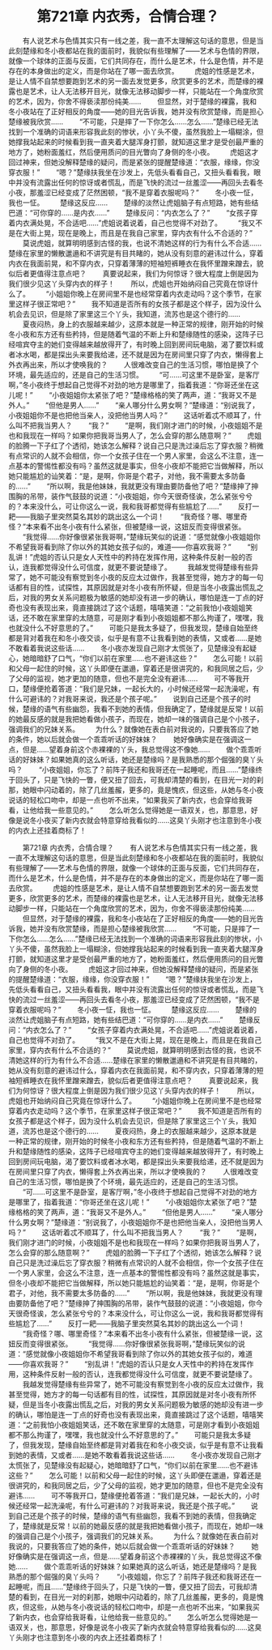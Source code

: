 # 　　第721章 内衣秀，合情合理？
　　有人说艺术与色情其实只有一线之差，我一直不太理解这句话的意思，但是当此刻楚缘和冬小夜都站在我的面前时，我貌似有些理解了——艺术与色情的界限，就像一个球体的正面与反面，它们共同存在，而什么是艺术，什么是色情，并不是存在的本身做出的定义，而是你站在了哪一面去欣赏。
　　虎姐的性感是艺术，是让人情不自禁想要跑到艺术的另一面去发觉更多，欣赏更多的艺术，而楚缘的裸露也是艺术，让人无法移开目光，就像无法移动脚步一样，只能站在一个角度欣赏的艺术，因为，你舍不得亵渎那份纯美……
　　但显然，对于楚缘的裸露，我和冬小夜站在了正好相反的角度——她的目光告诉我，她并没有欣赏楚缘，而是担心楚缘被我欣赏……
　　“不可能，只是摔了一下你怎么……怎么……”楚缘已经无法找到一个准确的词语来形容我此刻的惨状，小丫头不傻，虽然我脸上一塌糊涂，但她撑我站起来的时候看到我一直夹着大腿浑身打颤，就知道这里才是受创最严重的地方了，她粉面羞红，然后便用质问的目光瞥向了身侧的冬小夜。
　　虎姐这才回过神来，但她没解释楚缘的疑问，而是紧张的提醒楚缘道：“衣服，缘缘，你没穿衣服！”
　　“嗯？”楚缘扶我坐在沙发上，先低头看看自己，又扭头看看我，眼中并没有流露出任何的惊讶或者慌乱，而是飞快的流过一丝羞涩——再回头去看冬小夜，那羞涩已经变成了茫然困顿，“我不是穿着衣服呢吗？”
　　冬小夜一怔，我也一怔。
　　楚缘这反应……
　　楚缘的淡然让虎姐脑子有点短路，她有些结巴道：“可你穿的……是内衣……”
　　楚缘反问：“内衣怎么了？”
　　“女孩子穿着内衣满处晃，不合适吧……”虎姐说着说着，自己也觉得不对劲了。
　　“我又不是在大街上晃，现在是晚上，而且是在我自己家里，穿内衣有什么不合适的？”
　　莫说虎姐，就算明明感到古怪的我，也说不清她这样的行为有什么不合适……楚缘在家里的懒散邋遢和不讲究是有目共睹的，她从没有刻意的避讳过什么，穿着内衣在我面前晃，和不穿内衣，只穿着薄薄的短袖短裤睡衣在我怀里蹭来蹭去，貌似后者更值得注意点吧？
　　真要说起来，我们为何惊讶？很大程度上倒是因为我们很少见这丫头穿内衣的样子！
　　所以，虎姐也开始纳闷自己究竟在惊讶什么了。
　　“小姐姐你晚上在房间里不是也经常穿着内衣走动吗？这个季节，在家里这样子很正常吧？”
　　我不知道是否所有的女孩子都是这个样子，因为没什么机会去见识，但是除了家里这三个丫头，我知道，流苏也是这个德行的……
　　夏夜闷热，身上的衣服越来越少，这原本就是一种正常的规律，刚开始的时候冬小夜和东方还有些矜持，但是随着气温的不断上升和楚缘随性的感染，这阵子已经喧宾夺主的她们变得越来越放得开了，有时晚上回到房间玩电脑，渴了要饮料或者冰水喝，都是探出头来要我给递，还不就是因为在房间里只穿了内衣，懒得套上外衣再出来，所以才使唤我的？
　　人很难改变自己的生活习惯，哪怕是换了个环境，最先适应的，还是自己的生活习惯。
　　“可……可这里不是卧室，是客厅啊，”冬小夜终于想起自己觉得不对劲的地方是哪里了，指着我道：“你哥还坐在这儿呢！”
　　“小夜姐姐你太紧张了吧？”楚缘格格的笑了两声，道：“我哥又不是外人。”
　　“但他是男人……”
　　“亲人哪分什么男女啊？”楚缘道：“别说我了，小夜姐姐你不是也把他当亲人，没把他当男人吗？”
　　这话听着忒不顺耳了，什么叫不把我当男人？
　　“我？”
　　“是啊，我们刚才进门的时候，小夜姐姐不是也和我现在一样吗？如果你把我哥当男人了，怎么会穿的那么随意啊？”
　　虎姐的脸腾一下子红了个透彻，她该怎么解释？说自己只是洗过澡后忘了穿衣服？稍微有点常识的人就不会相信，你一个女孩子住在一个男人家里，会这么不注意，连一点基本的警惕性都没有吗？虽然这就是事实，但冬小夜却不能把它当做解释，所以她只能尴尬的讪笑着：“是，是啊，你哥是个君子，对他，我不需要太多防备的……”
　　“所以啊，我是他妹妹，我就更没有理由要防备他了吧？”楚缘抻了抻围胸的吊带，装作气鼓鼓的说道：“小夜姐姐，你今天很奇怪诶，怎么紧张兮兮的？本来没什么，可让你这么一说，我和我哥都觉得有些尴尬了……”
　　反打一耙——我脑子里突然莫名其妙的跳出这么一个词！
　　“我奇怪？哪、哪里奇怪？”本来看不出冬小夜有什么紧张，但被楚缘一说，这妞反而变得很紧张。
　　“我觉得……你好像很紧张我哥啊，”楚缘玩笑似的说道：“感觉就像小夜姐姐你不希望我哥看到除了你以外的其她女孩子似的，难道——你喜欢我哥？”
　　“别乱讲！”虎姐的否认只是女人天性中的矜持在发挥作用，这种条件反射一般的否认，连我都觉得没什么可信度，就更不要说楚缘了。
　　我越发觉得楚缘有些异常了，她不可能没有察觉到冬小夜的反应太过做作，我甚至觉得，她方才的每一句话都有目的性，试探性，其原因就是对冬小夜有所怀疑，但是当冬小夜露出慌乱之后，对我的男女关系问题极为敏感的她却没有进一步的确认，哪怕是连一丁点的好奇也没有表现出来，竟直接跳过了这个话题，嘻嘻笑道：“之前我怕小夜姐姐笑话，还不敢在家里穿的太随意，可是刚才看到小夜姐姐都不那么拘谨了，嘿嘿，我也就没什么不好意思的了。”
　　可能只是我太多疑了，但我发现，楚缘自始至终都是背对着我在和冬小夜交谈，似乎是有意不让我看到她的表情，又或者……是她不敢看着我说这些话……
　　冬小夜亦发现自己刚才太慌张了，见楚缘没有起疑心，她暗暗舒了口气，“你们以前在家里……也不避讳这些？”
　　怎么可能！以前和父母一起住的时候，这丫头即便在邋遢，穿着还是很讲究的，和我同居之后，少了父母的监视，她才更加的随意，但也不是完全没有避讳……
　　可不等我开口，楚缘便抢着答道：“我们是兄妹，一起长大的，小时候还经常一起洗澡呢，有什么可避讳的？对我哥来说，我还是个孩子呢。”
　　说到自己还是个孩子的时候，楚缘的语气有些幽怨，我看不到她的表情，但我确定了，楚缘就是反常！以前的她最反感的就是我把她看做小孩子，而现在，她却一味的强调自己是个小孩子，强调我们的兄妹关系。
　　为什么？就像她在表白前对我说的，只要我答应了她的条件，她以后就会做一个乖乖听话的好妹妹？
　　她好像确实是在强调这一点，但是……望着身前这个赤裸裸的丫头，我总觉得这不像她……
　　做个乖乖听话的好妹妹？如果她真的这么听话，她还是楚缘吗？是我熟悉的那个倔强的臭丫头吗？
　　“小夜姐姐，你忘了？前阵子我还和我哥还在一起睡呢，而且……”楚缘终于回头了，只是飞快的一瞥，便又扭了回去，可我却清楚的看到，在目光一对的刹那，她眼中闪动着的，除了几丝羞赧，更多的，竟是愧疚，但这些，从她与冬小夜说话的轻松口吻中，却是一点也听不出来，“如果我买了新内衣，也会穿给我哥看，让他给我一些意见的。”
　　怎么听怎么觉得她是一语双关，也，那意思，好像是说冬小夜买了新内衣就会特意穿给我看似的……这臭丫头刚才也注意到冬小夜的内衣上还挂着商标了！

　　第721章 内衣秀，合情合理？
　　有人说艺术与色情其实只有一线之差，我一直不太理解这句话的意思，但是当此刻楚缘和冬小夜都站在我的面前时，我貌似有些理解了——艺术与色情的界限，就像一个球体的正面与反面，它们共同存在，而什么是艺术，什么是色情，并不是存在的本身做出的定义，而是你站在了哪一面去欣赏。
　　虎姐的性感是艺术，是让人情不自禁想要跑到艺术的另一面去发觉更多，欣赏更多的艺术，而楚缘的裸露也是艺术，让人无法移开目光，就像无法移动脚步一样，只能站在一个角度欣赏的艺术，因为，你舍不得亵渎那份纯美……
　　但显然，对于楚缘的裸露，我和冬小夜站在了正好相反的角度——她的目光告诉我，她并没有欣赏楚缘，而是担心楚缘被我欣赏……
　　“不可能，只是摔了一下你怎么……怎么……”楚缘已经无法找到一个准确的词语来形容我此刻的惨状，小丫头不傻，虽然我脸上一塌糊涂，但她撑我站起来的时候看到我一直夹着大腿浑身打颤，就知道这里才是受创最严重的地方了，她粉面羞红，然后便用质问的目光瞥向了身侧的冬小夜。
　　虎姐这才回过神来，但她没解释楚缘的疑问，而是紧张的提醒楚缘道：“衣服，缘缘，你没穿衣服！”
　　“嗯？”楚缘扶我坐在沙发上，先低头看看自己，又扭头看看我，眼中并没有流露出任何的惊讶或者慌乱，而是飞快的流过一丝羞涩——再回头去看冬小夜，那羞涩已经变成了茫然困顿，“我不是穿着衣服呢吗？”
　　冬小夜一怔，我也一怔。
　　楚缘这反应……
　　楚缘的淡然让虎姐脑子有点短路，她有些结巴道：“可你穿的……是内衣……”
　　楚缘反问：“内衣怎么了？”
　　“女孩子穿着内衣满处晃，不合适吧……”虎姐说着说着，自己也觉得不对劲了。
　　“我又不是在大街上晃，现在是晚上，而且是在我自己家里，穿内衣有什么不合适的？”
　　莫说虎姐，就算明明感到古怪的我，也说不清她这样的行为有什么不合适……楚缘在家里的懒散邋遢和不讲究是有目共睹的，她从没有刻意的避讳过什么，穿着内衣在我面前晃，和不穿内衣，只穿着薄薄的短袖短裤睡衣在我怀里蹭来蹭去，貌似后者更值得注意点吧？
　　真要说起来，我们为何惊讶？很大程度上倒是因为我们很少见这丫头穿内衣的样子！
　　所以，虎姐也开始纳闷自己究竟在惊讶什么了。
　　“小姐姐你晚上在房间里不是也经常穿着内衣走动吗？这个季节，在家里这样子很正常吧？”
　　我不知道是否所有的女孩子都是这个样子，因为没什么机会去见识，但是除了家里这三个丫头，我知道，流苏也是这个德行的……
　　夏夜闷热，身上的衣服越来越少，这原本就是一种正常的规律，刚开始的时候冬小夜和东方还有些矜持，但是随着气温的不断上升和楚缘随性的感染，这阵子已经喧宾夺主的她们变得越来越放得开了，有时晚上回到房间玩电脑，渴了要饮料或者冰水喝，都是探出头来要我给递，还不就是因为在房间里只穿了内衣，懒得套上外衣再出来，所以才使唤我的？
　　人很难改变自己的生活习惯，哪怕是换了个环境，最先适应的，还是自己的生活习惯。
　　“可……可这里不是卧室，是客厅啊，”冬小夜终于想起自己觉得不对劲的地方是哪里了，指着我道：“你哥还坐在这儿呢！”
　　“小夜姐姐你太紧张了吧？”楚缘格格的笑了两声，道：“我哥又不是外人。”
　　“但他是男人……”
　　“亲人哪分什么男女啊？”楚缘道：“别说我了，小夜姐姐你不是也把他当亲人，没把他当男人吗？”
　　这话听着忒不顺耳了，什么叫不把我当男人？
　　“我？”
　　“是啊，我们刚才进门的时候，小夜姐姐不是也和我现在一样吗？如果你把我哥当男人了，怎么会穿的那么随意啊？”
　　虎姐的脸腾一下子红了个透彻，她该怎么解释？说自己只是洗过澡后忘了穿衣服？稍微有点常识的人就不会相信，你一个女孩子住在一个男人家里，会这么不注意，连一点基本的警惕性都没有吗？虽然这就是事实，但冬小夜却不能把它当做解释，所以她只能尴尬的讪笑着：“是，是啊，你哥是个君子，对他，我不需要太多防备的……”
　　“所以啊，我是他妹妹，我就更没有理由要防备他了吧？”楚缘抻了抻围胸的吊带，装作气鼓鼓的说道：“小夜姐姐，你今天很奇怪诶，怎么紧张兮兮的？本来没什么，可让你这么一说，我和我哥都觉得有些尴尬了……”
　　反打一耙——我脑子里突然莫名其妙的跳出这么一个词！
　　“我奇怪？哪、哪里奇怪？”本来看不出冬小夜有什么紧张，但被楚缘一说，这妞反而变得很紧张。
　　“我觉得……你好像很紧张我哥啊，”楚缘玩笑似的说道：“感觉就像小夜姐姐你不希望我哥看到除了你以外的其她女孩子似的，难道——你喜欢我哥？”
　　“别乱讲！”虎姐的否认只是女人天性中的矜持在发挥作用，这种条件反射一般的否认，连我都觉得没什么可信度，就更不要说楚缘了。
　　我越发觉得楚缘有些异常了，她不可能没有察觉到冬小夜的反应太过做作，我甚至觉得，她方才的每一句话都有目的性，试探性，其原因就是对冬小夜有所怀疑，但是当冬小夜露出慌乱之后，对我的男女关系问题极为敏感的她却没有进一步的确认，哪怕是连一丁点的好奇也没有表现出来，竟直接跳过了这个话题，嘻嘻笑道：“之前我怕小夜姐姐笑话，还不敢在家里穿的太随意，可是刚才看到小夜姐姐都不那么拘谨了，嘿嘿，我也就没什么不好意思的了。”
　　可能只是我太多疑了，但我发现，楚缘自始至终都是背对着我在和冬小夜交谈，似乎是有意不让我看到她的表情，又或者……是她不敢看着我说这些话……
　　冬小夜亦发现自己刚才太慌张了，见楚缘没有起疑心，她暗暗舒了口气，“你们以前在家里……也不避讳这些？”
　　怎么可能！以前和父母一起住的时候，这丫头即便在邋遢，穿着还是很讲究的，和我同居之后，少了父母的监视，她才更加的随意，但也不是完全没有避讳……
　　可不等我开口，楚缘便抢着答道：“我们是兄妹，一起长大的，小时候还经常一起洗澡呢，有什么可避讳的？对我哥来说，我还是个孩子呢。”
　　说到自己还是个孩子的时候，楚缘的语气有些幽怨，我看不到她的表情，但我确定了，楚缘就是反常！以前的她最反感的就是我把她看做小孩子，而现在，她却一味的强调自己是个小孩子，强调我们的兄妹关系。
　　为什么？就像她在表白前对我说的，只要我答应了她的条件，她以后就会做一个乖乖听话的好妹妹？
　　她好像确实是在强调这一点，但是……望着身前这个赤裸裸的丫头，我总觉得这不像她……
　　做个乖乖听话的好妹妹？如果她真的这么听话，她还是楚缘吗？是我熟悉的那个倔强的臭丫头吗？
　　“小夜姐姐，你忘了？前阵子我还和我哥还在一起睡呢，而且……”楚缘终于回头了，只是飞快的一瞥，便又扭了回去，可我却清楚的看到，在目光一对的刹那，她眼中闪动着的，除了几丝羞赧，更多的，竟是愧疚，但这些，从她与冬小夜说话的轻松口吻中，却是一点也听不出来，“如果我买了新内衣，也会穿给我哥看，让他给我一些意见的。”
　　怎么听怎么觉得她是一语双关，也，那意思，好像是说冬小夜买了新内衣就会特意穿给我看似的……这臭丫头刚才也注意到冬小夜的内衣上还挂着商标了！
